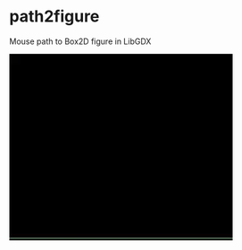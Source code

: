 # path2figure
Mouse path to Box2D figure in LibGDX

<img src="capture.gif" alt="Image missing" width="400"/>
